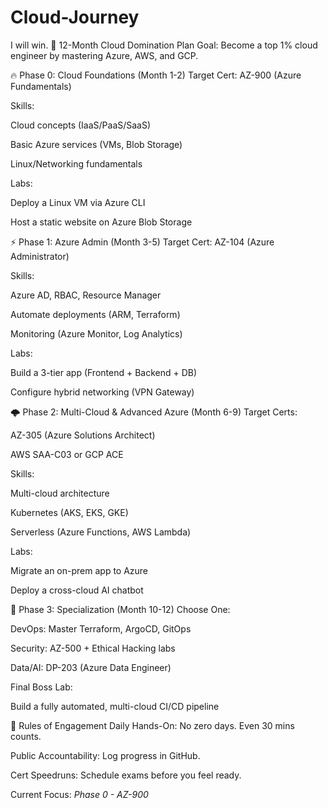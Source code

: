 # Cloud-Journey
I will win.
🚀 12-Month Cloud Domination Plan
Goal: Become a top 1% cloud engineer by mastering Azure, AWS, and GCP.

🔥 Phase 0: Cloud Foundations (Month 1-2)
Target Cert: AZ-900 (Azure Fundamentals)

Skills:

Cloud concepts (IaaS/PaaS/SaaS)

Basic Azure services (VMs, Blob Storage)

Linux/Networking fundamentals

Labs:

Deploy a Linux VM via Azure CLI

Host a static website on Azure Blob Storage

⚡ Phase 1: Azure Admin (Month 3-5)
Target Cert: AZ-104 (Azure Administrator)

Skills:

Azure AD, RBAC, Resource Manager

Automate deployments (ARM, Terraform)

Monitoring (Azure Monitor, Log Analytics)

Labs:

Build a 3-tier app (Frontend + Backend + DB)

Configure hybrid networking (VPN Gateway)

🌩 Phase 2: Multi-Cloud & Advanced Azure (Month 6-9)
Target Certs:

AZ-305 (Azure Solutions Architect)

AWS SAA-C03 or GCP ACE

Skills:

Multi-cloud architecture

Kubernetes (AKS, EKS, GKE)

Serverless (Azure Functions, AWS Lambda)

Labs:

Migrate an on-prem app to Azure

Deploy a cross-cloud AI chatbot

💎 Phase 3: Specialization (Month 10-12)
Choose One:

DevOps: Master Terraform, ArgoCD, GitOps

Security: AZ-500 + Ethical Hacking labs

Data/AI: DP-203 (Azure Data Engineer)

Final Boss Lab:

Build a fully automated, multi-cloud CI/CD pipeline

📌 Rules of Engagement
Daily Hands-On: No zero days. Even 30 mins counts.

Public Accountability: Log progress in GitHub.

Cert Speedruns: Schedule exams before you feel ready.

Current Focus: *Phase 0 - AZ-900*
